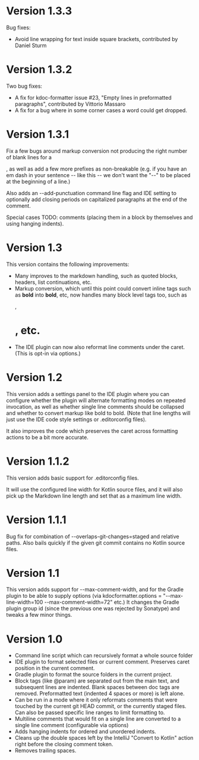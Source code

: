 Version 1.3.3
=============
Bug fixes:
* Avoid line wrapping for text inside square brackets,
  contributed by Daniel Sturm

Version 1.3.2
=============

Two bug fixes:
* A fix for kdoc-formatter issue #23, "Empty lines in preformatted
  paragraphs", contributed by Vittorio Massaro
* A fix for a bug where in some corner cases a word could get dropped.

Version 1.3.1
=============

Fix a few bugs around markup conversion not producing the right
number of blank lines for a <p>, as well as add a few more prefixes
as non-breakable (e.g. if you have an em dash in your sentence --
like this -- we don't want the "--" to be placed at the beginning of
a line.)

Also adds an --add-punctuation command line flag and IDE setting to
optionally add closing periods on capitalized paragraphs at the end
of the comment.

Special cases TODO: comments (placing them in a block by themselves
and using hanging indents).

Version 1.3
===========

This version contains the following improvements:
* Many improves to the markdown handling, such as quoted blocks,
  headers, list continuations, etc.
* Markup conversion, which until this point could convert inline tags
  such as **bold** into **bold**, etc, now handles
  many block level tags too, such as <p>, <h1>, etc.
* The IDE plugin can now also reformat line comments under the caret.
  (This is opt-in via options.)

Version 1.2
===========

This version adds a settings panel to the IDE plugin where you can
configure whether the plugin will alternate formatting modes on
repeated invocation, as well as whether single line comments should
be collapsed and whether to convert markup like bold to bold. (Note
that line lengths will just use the IDE code style settings or
.editorconfig files).

It also improves the code which preserves the caret across formatting
actions to be a bit more accurate.

Version 1.1.2
=============

This version adds basic support for .editorconfig files.

It will use the configured line width for Kotlin source files, and it
will also pick up the Markdown line length and set that as a maximum
line width.

Version 1.1.1
=============

Bug fix for combination of --overlaps-git-changes=staged and relative
paths. Also bails quickly if the given git commit contains no Kotlin
source files.

Version 1.1
===========

This version adds support for --max-comment-width, and for the Gradle
plugin to be able to supply options (via kdocformatter.options
= "--max-line-width=100 --max-comment-width=72" etc.) It
changes the Gradle plugin group id (since the previous one
was rejected by Sonatype) and tweaks a few minor things.

Version 1.0
===========
* Command line script which can recursively format a whole source
  folder
* IDE plugin to format selected files or current comment. Preserves
  caret position in the current comment.
* Gradle plugin to format the source folders in the current project.
* Block tags (like @param) are separated out from the main text, and
  subsequent lines are indented. Blank spaces
  between doc tags are removed. Preformatted text
  (indented 4 spaces or more) is left alone.
* Can be run in a mode where it only reformats comments that were
  touched by the current git HEAD commit, or the
  currently staged files. Can also be passed
  specific line ranges to limit formatting to.
* Multiline comments that would fit on a single line are converted to
  a single line comment (configurable via options)
* Adds hanging indents for ordered and unordered indents.
* Cleans up the double spaces left by the IntelliJ "Convert to
  Kotlin" action right before the closing comment token.
* Removes trailing spaces.
